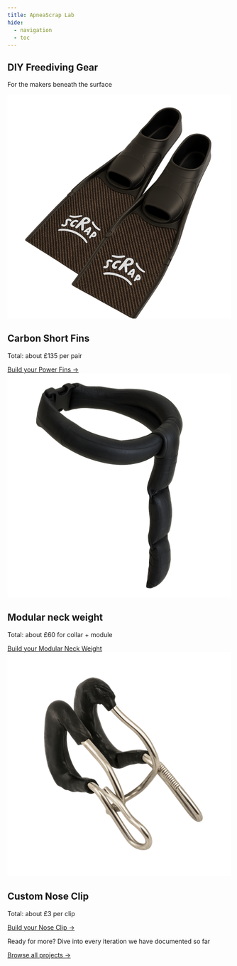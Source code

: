 ```yaml
---
title: ApneaScrap Lab
hide:
  - navigation
  - toc
---
```


<div class="hero-home">
  <section class="hero-intro">
    <h1>DIY Freediving Gear</h1>
    <p class="hero-subtitle">For the makers beneath the surface</p>
  </section>

  <section class="hero-shields" aria-label="Featured projects">
    <article class="hero-shield">
      <img src="assets/hero/short-fins.png" alt="Illustration of the compress short fins project" loading="lazy" />
      <div class="hero-shield__body">
        <h2>Carbon Short Fins</h2>
        <p class="hero-shield__price">Total: about £135 per pair</p>
        <a class="hero-shield__link" href="projects/short-fins/v1/power-fins/">Build your Power Fins -></a>
      </div>
    </article>
    <article class="hero-shield">
      <img src="assets/hero/neck-weight.png" alt="Illustration of the modular neck weight" loading="lazy" />
      <div class="hero-shield__body">
        <h2>Modular neck weight</h2>
        <p class="hero-shield__price">Total: about £60 for collar + module</p>
        <a class="hero-shield__link" href="projects/neck-weight/v1/modular-lead-tube">Build your Modular Neck Weight </a>
      </div>
    </article>
    <article class="hero-shield">
      <img src="assets/hero/nose-clip.png" alt="Illustration of the low-profile nose clip" loading="lazy" />
      <div class="hero-shield__body">
        <h2>Custom Nose Clip</h2>
        <p class="hero-shield__price">Total: about £3 per clip</p>
        <a class="hero-shield__link" href="projects/nose-clip/v1/bike-spoke/">Build your Nose Clip -></a>
      </div>
    </article>
  </section>

  <section class="hero-projects-cta">
    <p>Ready for more? Dive into every iteration we have documented so far</p>
    <a class="hero-projects-cta__link" href="projects/">Browse all projects &rarr;</a>
  </section>
</div>
